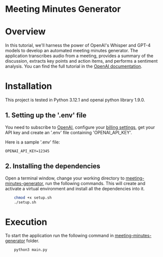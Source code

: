 # Meeting Minutes Generator

# Overview
In this tutorial, we'll harness the power of OpenAI's Whisper and GPT-4 models to develop an automated meeting minutes generator. The application transcribes audio from a meeting, provides a summary of the discussion, extracts key points and action items, and performs a sentiment analysis. You can find the full tutorial in the [OpenAI documentation](https://platform.openai.com/docs/tutorials/meeting-minutes). 

# Installation
This project is tested in Python 3.12.1 and openai python library 1.9.0.

## 1. Setting up the '.env' file
You need to subscribe to [OpenAI](https://platform.openai.com/docs/quickstart/account-setup), configure your [billing settings](https://platform.openai.com/account/billing/overview), get your API key and create an '.env' file containing 'OPENAI_API_KEY'.

Here is a sample '.env' file:
```
OPENAI_API_KEY=12345
```

## 2. Installing the dependencies
Open a terminal window, change your working directory to [meeting-minutes-generator](.), run the following commands. This will create and activate a virtual environment and install all the dependencies into it.
```sh
    chmod +x setup.sh
    ./setup.sh
```

# Execution
To start the application run the following command in [meeting-minutes-generator](.) folder.
```sh
    python3 main.py
```
